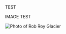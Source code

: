 <p>TEST</p>

<p>IMAGE TEST</p>

<html>
<head>
	<title>HTML Images</title>
</head>
<body>
	<img src="//www.html.am/images/samples/4s.jpg" alt="Photo of Rob Roy Glacier">
</body>
</html>
